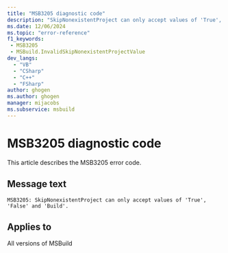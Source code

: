 ```yaml
---
title: "MSB3205 diagnostic code"
description: "SkipNonexistentProject can only accept values of 'True', 'False' and 'Build'."
ms.date: 12/06/2024
ms.topic: "error-reference"
f1_keywords:
 - MSB3205
 - MSBuild.InvalidSkipNonexistentProjectValue
dev_langs:
  - "VB"
  - "CSharp"
  - "C++"
  - "FSharp"
author: ghogen
ms.author: ghogen
manager: mijacobs
ms.subservice: msbuild
---
```


# MSB3205 diagnostic code

<!-- :::ErrorDefinitionDescription::: -->
<!-- :::editable-content name="introDescription"::: -->
This article describes the MSB3205 error code.
<!-- :::editable-content-end::: -->

## Message text

```output
MSB3205: SkipNonexistentProject can only accept values of 'True', 'False' and 'Build'.
```

<!-- :::editable-content name="postOutputDescription"::: -->
<!--
{StrBegin="MSB3205: "} LOC: "SkipNonexistentProject", "True", "False" and "Build" should not be localized

{StrBegin="MSB3205: "} LOC: "SkipNonexistentProject", "True", "False" and "Build" should not be localized
-->
<!-- :::editable-content-end::: -->
<!-- :::ErrorDefinitionDescription-end::: -->

## Applies to

All versions of MSBuild
